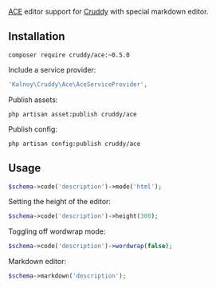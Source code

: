 [ACE](http://http://ace.c9.io) editor support for [Cruddy](http://github.com/lazychaser/cruddy) with special markdown
editor.

## Installation

```
composer require cruddy/ace:~0.5.0
```

Include a service provider:

```php
'Kalnoy\Cruddy\Ace\AceServiceProvider',
```

Publish assets:

```
php artisan asset:publish cruddy/ace
```

Publish config:

```
php artisan config:publish cruddy/ace
```

## Usage

```php
$schema->code('description')->mode('html');
```

Setting the height of the editor:

```php
$schema->code('description')->height(300);
```

Toggling off wordwrap mode:

```php
$schema->code('description')->wordwrap(false);
```

Markdown editor:

```php
$schema->markdown('description');
```